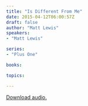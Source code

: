```yaml
---
title: "Is Different From Me"
date: 2015-04-12T06:00:57Z
draft: false
author: "Matt Lewis"
speakers:
- "Matt Lewis"

series:
- "Plus One"

books:

topics:

---
```

[Download audio.](https://s3-eu-west-1.amazonaws.com/highwaychurch/messages/2015_04/2015-04-12_DifferentFromMe.mp3)
